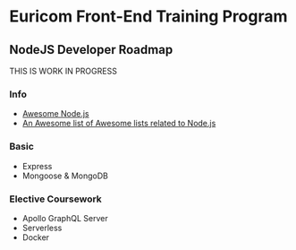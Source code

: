 # Euricom Front-End Training Program

## NodeJS Developer Roadmap

THIS IS WORK IN PROGRESS

### Info

- [Awesome Node.js](https://github.com/sindresorhus/awesome-nodejs)
- [An Awesome list of Awesome lists related to Node.js](https://github.com/bnb/awesome-awesome-nodejs)

### Basic

- Express
- Mongoose & MongoDB

### Elective Coursework

- Apollo GraphQL Server
- Serverless
- Docker
